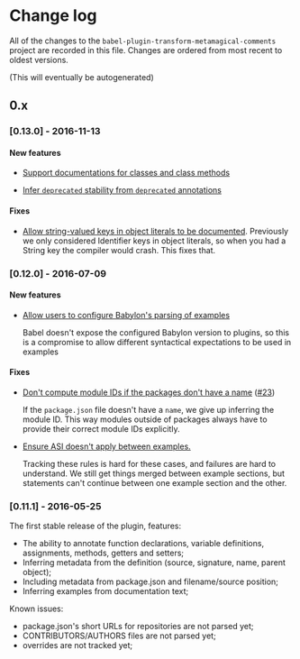 # Change log

All of the changes to the `babel-plugin-transform-metamagical-comments` project
are recorded in this file. Changes are ordered from most recent to oldest
versions.

(This will eventually be autogenerated)


## 0.x


### [0.13.0] - 2016-11-13

#### New features

  - [Support documentations for classes and class methods](https://github.com/origamitower/metamagical/commit/1c7e6758893c342ec049380e737bb4e5313a4696)

  - [Infer `deprecated` stability from `deprecated` annotations](https://github.com/origamitower/metamagical/commit/d7de0f2dbd76be043610996969b794b41fbbb57d)


#### Fixes

  - [Allow string-valued keys in object literals to be documented](https://github.com/origamitower/metamagical/commit/ed0dfe9cc0f615d58c32746224bef93dd18e5020). Previously we only considered Identifier keys in object literals, so when you had a String key the compiler would crash. This fixes that.


### [0.12.0] - 2016-07-09


#### New features

  - [Allow users to configure Babylon's parsing of examples](https://github.com/origamitower/metamagical/commit/2ccf1f8b7bdd26d722625bef16599c63c5fd3362)

    Babel doesn't expose the configured Babylon version to plugins, so this
    is a compromise to allow different syntactical expectations to be used
    in examples


#### Fixes

  - [Don't compute module IDs if the packages don't have a name](https://github.com/origamitower/metamagical/commit/1fbab291b43c6affa9c51d2fc6cac7bb3d52bc85) ([#23](https://github.com/origamitower/metamagical/issues/23))

    If the `package.json` file doesn't have a `name`, we give up inferring the
    module ID. This way modules outside of packages always have to provide 
    their correct module IDs explicitly.

  - [Ensure ASI doesn't apply between examples.](https://github.com/origamitower/metamagical/commit/6cb2a46065e0c647821f6bb59e69bd28404679c3)

    Tracking these rules is hard for these cases, and failures are hard to
    understand. We still get things merged between example sections, but
    statements can't continue between one example section and the other.



### [0.11.1] - 2016-05-25

The first stable release of the plugin, features:

  - The ability to annotate function declarations, variable definitions, assignments, methods, getters and setters;
  - Inferring metadata from the definition (source, signature, name, parent object);
  - Including metadata from package.json and filename/source position;
  - Inferring examples from documentation text;

Known issues:

  - package.json's short URLs for repositories are not parsed yet;
  - CONTRIBUTORS/AUTHORS files are not parsed yet;
  - overrides are not tracked yet;
